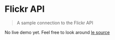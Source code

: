 # Flickr API

> A sample connection to the Flickr API

No live demo yet. Feel free to look around [le source](https://github.com/chadwithuhc/prototypes/tree/master/flickr-api)
